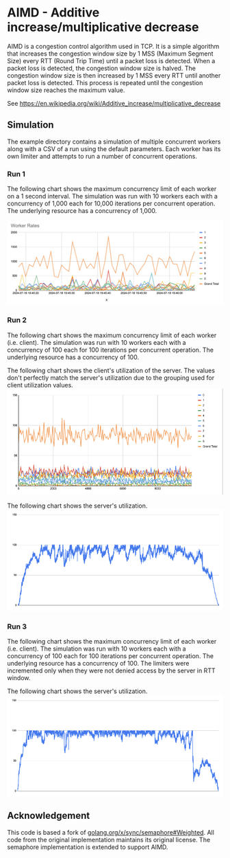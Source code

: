 # AIMD - Additive increase/multiplicative decrease
AIMD is a congestion control algorithm used in TCP.
It is a simple algorithm that increases the congestion window size by 1 MSS (Maximum Segment Size) every RTT (Round Trip Time) until a packet loss is detected.
When a packet loss is detected, the congestion window size is halved.
The congestion window size is then increased by 1 MSS every RTT until another packet loss is detected.
This process is repeated until the congestion window size reaches the maximum value.

See https://en.wikipedia.org/wiki/Additive_increase/multiplicative_decrease

## Simulation
The example directory contains a simulation of multiple concurrent workers along with a CSV of a run using the default parameters.
Each worker has its own limiter and attempts to run a number of concurrent operations.

### Run 1
The following chart shows the maximum concurrency limit of each worker on a 1 second interval.
The simulation was run with 10 workers each with a concurrency of 1,000 each for 10,000 iterations per concurrent operation.
The underlying resource has a concurrency of 1,000.

![Chart of worker concurrency limits](example/chart.png)

### Run 2
The following chart shows the maximum concurrency limit of each worker (i.e. client).
The simulation was run with 10 workers each with a concurrency of 100 each for 100 iterations per concurrent operation.
The underlying resource has a concurrency of 100.

The following chart shows the client's utilization of the server.
The values don't perfectly match the server's utilization due to the grouping used for client utilization values.
![Chart of worker concurrency limits](example/client.png)

The following chart shows the server's utilization.
![Chart of server utilization](example/server.png)

### Run 3
The following chart shows the maximum concurrency limit of each worker (i.e. client).
The simulation was run with 10 workers each with a concurrency of 100 each for 100 iterations per concurrent operation.
The underlying resource has a concurrency of 100.
The limiters were incremented only when they were not denied access by the server in RTT window.

The following chart shows the server's utilization.
![Chart of server utilization](example/server-linear.png)

## Acknowledgement
This code is based a fork of [golang.org/x/sync/semaphore#Weighted](https://pkg.go.dev/golang.org/x/sync@v0.7.0/semaphore#Weighted).
All code from the original implementation maintains its original license.
The semaphore implementation is extended to support AIMD.
